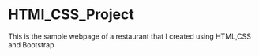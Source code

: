 # HTMl_CSS_Project
This is the sample webpage of a restaurant that I created using HTML,CSS and Bootstrap
